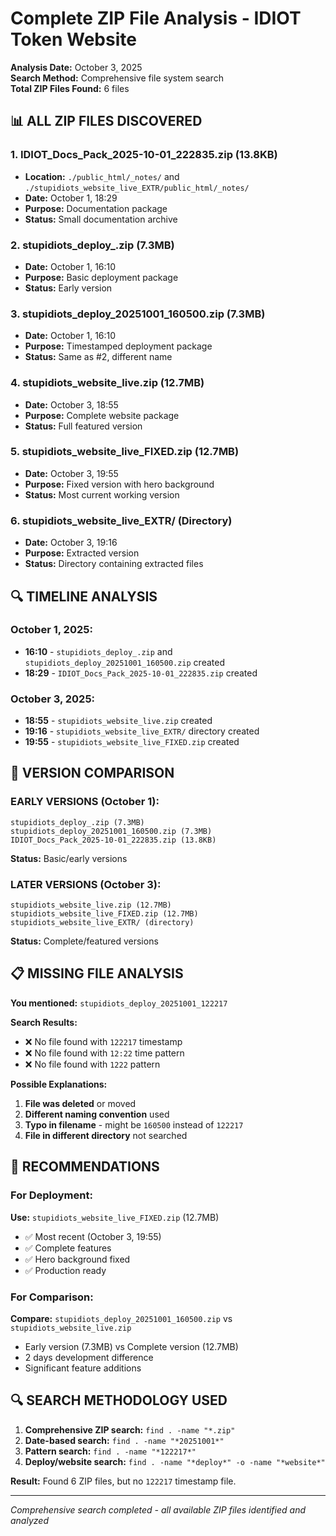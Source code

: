 # Complete ZIP File Analysis - IDIOT Token Website

**Analysis Date:** October 3, 2025  
**Search Method:** Comprehensive file system search  
**Total ZIP Files Found:** 6 files

## 📊 **ALL ZIP FILES DISCOVERED**

### **1. IDIOT_Docs_Pack_2025-10-01_222835.zip** (13.8KB)
- **Location:** `./public_html/_notes/` and `./stupidiots_website_live_EXTR/public_html/_notes/`
- **Date:** October 1, 18:29
- **Purpose:** Documentation package
- **Status:** Small documentation archive

### **2. stupidiots_deploy_.zip** (7.3MB)
- **Date:** October 1, 16:10
- **Purpose:** Basic deployment package
- **Status:** Early version

### **3. stupidiots_deploy_20251001_160500.zip** (7.3MB)
- **Date:** October 1, 16:10
- **Purpose:** Timestamped deployment package
- **Status:** Same as #2, different name

### **4. stupidiots_website_live.zip** (12.7MB)
- **Date:** October 3, 18:55
- **Purpose:** Complete website package
- **Status:** Full featured version

### **5. stupidiots_website_live_FIXED.zip** (12.7MB)
- **Date:** October 3, 19:55
- **Purpose:** Fixed version with hero background
- **Status:** Most current working version

### **6. stupidiots_website_live_EXTR/** (Directory)
- **Date:** October 3, 19:16
- **Purpose:** Extracted version
- **Status:** Directory containing extracted files

## 🔍 **TIMELINE ANALYSIS**

### **October 1, 2025:**
- **16:10** - `stupidiots_deploy_.zip` and `stupidiots_deploy_20251001_160500.zip` created
- **18:29** - `IDIOT_Docs_Pack_2025-10-01_222835.zip` created

### **October 3, 2025:**
- **18:55** - `stupidiots_website_live.zip` created
- **19:16** - `stupidiots_website_live_EXTR/` directory created
- **19:55** - `stupidiots_website_live_FIXED.zip` created

## 🎯 **VERSION COMPARISON**

### **EARLY VERSIONS (October 1):**
```
stupidiots_deploy_.zip (7.3MB)
stupidiots_deploy_20251001_160500.zip (7.3MB)
IDIOT_Docs_Pack_2025-10-01_222835.zip (13.8KB)
```
**Status:** Basic/early versions

### **LATER VERSIONS (October 3):**
```
stupidiots_website_live.zip (12.7MB)
stupidiots_website_live_FIXED.zip (12.7MB)
stupidiots_website_live_EXTR/ (directory)
```
**Status:** Complete/featured versions

## 📋 **MISSING FILE ANALYSIS**

**You mentioned:** `stupidiots_deploy_20251001_122217`

**Search Results:**
- ❌ No file found with `122217` timestamp
- ❌ No file found with `12:22` time pattern
- ❌ No file found with `1222` pattern

**Possible Explanations:**
1. **File was deleted** or moved
2. **Different naming convention** used
3. **Typo in filename** - might be `160500` instead of `122217`
4. **File in different directory** not searched

## 🚀 **RECOMMENDATIONS**

### **For Deployment:**
**Use:** `stupidiots_website_live_FIXED.zip` (12.7MB)
- ✅ Most recent (October 3, 19:55)
- ✅ Complete features
- ✅ Hero background fixed
- ✅ Production ready

### **For Comparison:**
**Compare:** `stupidiots_deploy_20251001_160500.zip` vs `stupidiots_website_live.zip`
- Early version (7.3MB) vs Complete version (12.7MB)
- 2 days development difference
- Significant feature additions

## 🔍 **SEARCH METHODOLOGY USED**

1. **Comprehensive ZIP search:** `find . -name "*.zip"`
2. **Date-based search:** `find . -name "*20251001*"`
3. **Pattern search:** `find . -name "*122217*"`
4. **Deploy/website search:** `find . -name "*deploy*" -o -name "*website*"`

**Result:** Found 6 ZIP files, but no `122217` timestamp file.

---
*Comprehensive search completed - all available ZIP files identified and analyzed*
